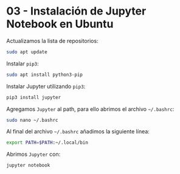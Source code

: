 # 03 - Instalación de Jupyter Notebook en Ubuntu

Actualizamos la lista de repositorios:

```bash
sudo apt update
```

Instalar `pip3`:

```bash
sudo apt install python3-pip
```

Instalar Jupyter utilizando `pip3`:

```bash
pip3 install jupyter
```

Agregamos `Jupyter` al path, para ello abrimos el archivo `~/.bashrc`:

```bash
sudo nano ~/.bashrc
```

Al final del archivo `~/.bashrc` añadimos la siguiente línea:

```bash
export PATH=$PATH:~/.local/bin
```

Abrimos `Jupyter` con:

```
jupyter notebook
```
